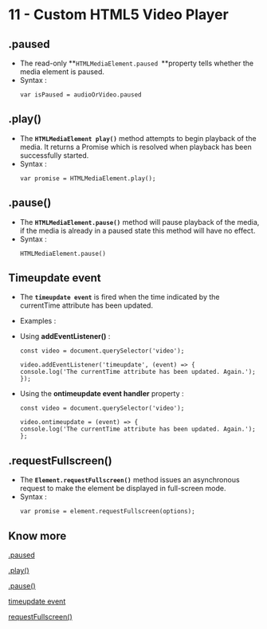 # 11 - Custom HTML5 Video Player
## .paused
- The read-only **`HTMLMediaElement.paused `**property tells whether the media element is paused.
- Syntax :
    ```
    var isPaused = audioOrVideo.paused
    ```
## .play()
- The **`HTMLMediaElement play()`** method attempts to begin playback of the media. It returns a Promise which is resolved when playback has been successfully started.
- Syntax :
    ```
    var promise = HTMLMediaElement.play();
    ```
## .pause()
- The **`HTMLMediaElement.pause()`** method will pause playback of the media, if the media is already in a paused state this method will have no effect.
- Syntax :
    ```
    HTMLMediaElement.pause()
    ```
## Timeupdate event
- The **`timeupdate event`** is fired when the time indicated by the currentTime attribute has been updated.
- Examples :
- Using **addEventListener()** :
    ```
    const video = document.querySelector('video');

    video.addEventListener('timeupdate', (event) => {
    console.log('The currentTime attribute has been updated. Again.');
    });
    ```

- Using the **ontimeupdate event handler** property :
    ```
    const video = document.querySelector('video');

    video.ontimeupdate = (event) => {
    console.log('The currentTime attribute has been updated. Again.');
    };
    ```

## .requestFullscreen()
- The **`Element.requestFullscreen()`** method issues an asynchronous request to make the element be displayed in full-screen mode.
- Syntax :
    ```
    var promise = element.requestFullscreen(options);
    ```

## Know more

[.paused](https://developer.mozilla.org/en-US/docs/Web/API/HTMLMediaElement/paused)

[.play()](https://developer.mozilla.org/en-US/docs/Web/API/HTMLMediaElement/play)

[.pause()](https://developer.mozilla.org/en-US/docs/Web/API/HTMLMediaElement/pause)

[timeupdate event](https://developer.mozilla.org/en-US/docs/Web/API/HTMLMediaElement/timeupdate_event)

[requestFullscreen()](https://developer.mozilla.org/en-US/docs/Web/API/Element/requestFullScreen)
